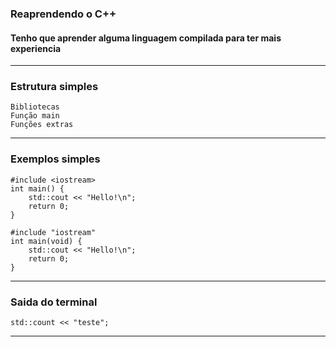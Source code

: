 ### Reaprendendo o C++
#### Tenho que aprender alguma linguagem compilada para ter mais experiencia

___
### Estrutura simples

```
Bibliotecas
Função main
Funções extras
```

___
### Exemplos simples

```
#include <iostream>
int main() {
    std::cout << "Hello!\n";
    return 0;
}
```

```
#include "iostream"
int main(void) {
    std::cout << "Hello!\n";
    return 0;
}
```
___

### Saida do terminal

```
std::count << "teste";
```
___
